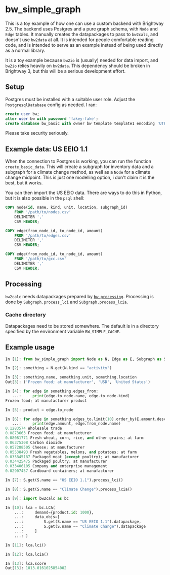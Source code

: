 # bw_simple_graph

This is a toy example of how one can use a custom backend with Brightway 2.5. The backend uses Postgres and a pure graph schema, with `Node` and `Edge` tables. It manually creates the datapackages to pass to `bw2calc`, and doesn't use `bw2data` at all. It is intended for people comfortable reading code, and is intended to serve as an example instead of being used directly as a normal library.

It is a toy example because `bw2io` is (usually) needed for data import, and `bw2io` relies heavily on `bw2data`. This dependency should be broken in Brightway 3, but this will be a serious development effort.

## Setup

Postgres must be installed with a suitable user role. Adjust the `PostgresqlDatabase` config as needed. I ran:

```sql
create user bw;
alter user bw with password 'fakey-fake';
create database bw_basic with owner bw template template1 encoding 'UTF-8';
```

Please take security seriously.

## Example data: US EEIO 1.1

When the connection to Postgres is working, you can run the function `create_basic_data`. This will create a subgraph for inventory data and a subgraph for a climate change method, as well as a `Node` for a climate change midpoint. This is just one modelling option, i don't claim it is the best, but it works.

You can then import the US EEIO data. There are ways to do this in Python, but it is also possible in the `psql` shell:

```sql
COPY node(id, name, kind, unit, location, subgraph_id)
    FROM '/path/to/nodes.csv'
    DELIMITER ','
    CSV HEADER;

COPY edge(from_node_id, to_node_id, amount)
    FROM '/path/to/edges.csv'
    DELIMITER ','
    CSV HEADER;

COPY edge(from_node_id, to_node_id, amount)
    FROM '/path/to/gcc.csv'
    DELIMITER ','
    CSV HEADER;
```

## Processing

`bw2calc` needs datapackages prepared by [`bw_processing`](https://github.com/brightway-lca/bw_processing). Processing is done by `Subgraph.process_lci` and `Subgraph.process_lcia`.

### Cache directory

Datapackages need to be stored somewhere. The default is in a directory specified by the environment variable `BW_SIMPLE_CACHE`.

## Example usage

```python
In [1]: from bw_simple_graph import Node as N, Edge as E, Subgraph as S

In [2]: something = N.get(N.kind == "activity")

In [3]: something.name, something.unit, something.location
Out[3]: ('Frozen food; at manufacturer', 'USD', 'United States')

In [4]: for edge in something.edges_from:
   ...:     print(edge.to_node.name, edge.to_node.kind)
Frozen food; at manufacturer product

In [5]: product = edge.to_node

In [6]: for edge in something.edges_to.limit(10).order_by(E.amount.desc()):
   ...:     print(edge.amount, edge.from_node.name)
0.1283574 Wholesale trade
0.0873663 Frozen food; at manufacturer
0.08081771 Fresh wheat, corn, rice, and other grains; at farm
0.06375308 Carbon dioxide
0.057288505 Cheese; at manufacturer
0.05538493 Fresh vegetables, melons, and potatoes; at farm
0.035845187 Packaged meat (except poultry); at manufacturer
0.034425475 Packaged poultry; at manufacturer
0.033406105 Company and enterprise management
0.02907457 Cardboard containers; at manufacturer

In [7]: S.get(S.name == "US EEIO 1.1").process_lci()

In [8]: S.get(S.name == "Climate Change").process_lcia()

In [9]: import bw2calc as bc

In [10]: lca = bc.LCA(
    ...:     demand={product.id: 1000},
    ...:     data_objs=[
    ...:         S.get(S.name == "US EEIO 1.1").datapackage,
    ...:         S.get(S.name == "Climate Change").datapackage
    ...:     ]
    ...: )

In [11]: lca.lci()

In [12]: lca.lcia()

In [13]: lca.score
Out[13]: 1013.0161025854002
